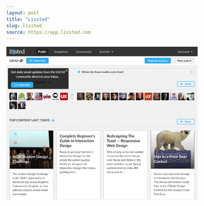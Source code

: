 ```yaml
---
layout: post
title: "Lissted"
slug: lissted
source: https://app.lissted.com
---
```


<img src="/screenshots/lissted.png">
